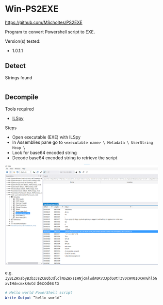 # Win-PS2EXE

https://github.com/MScholtes/PS2EXE

Program to convert Powershell script to EXE.

Version(s) tested:
- 1.0.1.1

## Detect

Strings found
```

```

## Decompile

Tools required
 - [ILSpy](https://github.com/icsharpcode/ILSpy/releases)

Steps
 - Open executable (EXE) with ILSpy
 - In Assemblies pane go to `<executable name> \ Metadata \ UserString Heap \ `
 - Look for base64 encoded string 
 - Decode base64 encoded string to retrieve the script
 
 ![Image](./win-ps2exe-1.png)
 
 e.g. 
``` IyBIZWxsbyB3b3JsZCBQb3dlclNoZWxsIHNjcmlwdA0KV3JpdGUtT3V0cHV0IOKAnGhlbGxvIHdvcmxk4oCd ```
decodes to 
```powershell
# Hello world PowerShell script
Write-Output “hello world”
```
 
 


